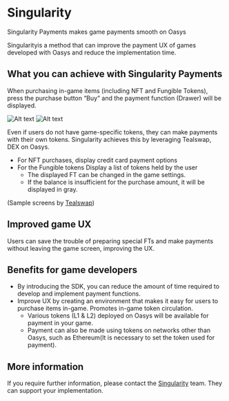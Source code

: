 ---
---

# Singularity 

Singularity Payments makes game payments smooth on Oasys

Singularityis a method that can improve the payment UX of games developed with Oasys and reduce the implementation time.

## What you can achieve with Singularity Payments

When purchasing in-game items (including NFT and Fungible Tokens), press the purchase button “Buy” and the payment function (Drawer) will be displayed.

![Alt text](https://github.com/oasysgames/oasys-docs/assets/30031884/5fd967a8-b46b-4386-9950-aca3b0ab8b25)
![Alt text](https://github.com/oasysgames/oasys-docs/assets/30031884/2aaa2f76-c04b-4918-a0df-297a9069d0c6)

Even if users do not have game-specific tokens, they can make payments with their own tokens.
Singularity achieves this by leveraging Tealswap, DEX on Oasys.

- For NFT purchases, display credit card payment options
- For the Fungible tokens Display a list of tokens held by the user
  - The displayed FT can be changed in the game settings.
  - If the balance is insufficient for the purchase amount, it will be displayed in gray.
 
 (Sample screens by [Tealswap](https://app.tealswap.com/en/swap/))

## Improved game UX

Users can save the trouble of preparing special FTs and make payments without leaving the game screen, improving the UX.

## Benefits for game developers

- By introducing the SDK, you can reduce the amount of time required to develop and implement payment functions.
- Improve UX by creating an environment that makes it easy for users to purchase items in-game. Promotes in-game token circulation.
  - Various tokens (L1 & L2) deployed on Oasys will be available for payment in your game.
  - Payment can also be made using tokens on networks other than Oasys, such as Ethereum(It is necessary to set the token used for payment).

## More information

If you require further information, please contact the [Singularity](https://www.s9y.xyz/)   team. They can support your implementation.
